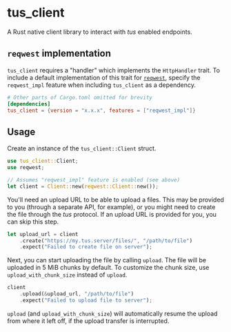 # tus_client

A Rust native client library to interact with *tus* enabled endpoints.

## `reqwest` implementation

`tus_client` requires a "handler" which implements the `HttpHandler` trait. To include a default implementation of this trait for [`reqwest`](https://crates.io/crates/reqwest), specify the `reqwest_impl` feature when including `tus_client` as a dependency.

```toml
# Other parts of Cargo.toml omitted for brevity
[dependencies]
tus_client = {version = "x.x.x", features = ["reqwest_impl"]}
```

## Usage

Create an instance of the `tus_client::Client` struct.

```rust
use tus_client::Client;
use reqwest;

// Assumes "reqwest_impl" feature is enabled (see above)
let client = Client::new(reqwest::Client::new());
```

You'll need an upload URL to be able to upload a files. This may be provided to you (through a separate API, for example), or you might need to create the file through the *tus* protocol. If an upload URL is provided for you, you can skip this step.

```rust
let upload_url = client
    .create("https://my.tus.server/files/", "/path/to/file")
    .expect("Failed to create file on server");
```

Next, you can start uploading the file by calling `upload`. The file will be uploaded in 5 MiB chunks by default. To customize the chunk size, use `upload_with_chunk_size` instead of `upload`.

```rust
client
    .upload(&upload_url, "/path/to/file")
    .expect("Failed to upload file to server");
```

`upload` (and `upload_with_chunk_size`) will automatically resume the upload from where it left off, if the upload transfer is interrupted.

